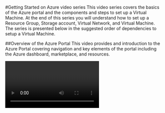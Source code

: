 #Getting Started on Azure video series
This video series covers the basics of the Azure portal and the components and steps to set up a Virtual Machine.  At the end of this series you will understand how to set up a Resource Group, Storage account, Virtual Network, and Virtual Machine.  The series is presented below in the suggested order of dependencies to setup a Virtual Machine.

##Overview of the Azure Portal
This video provides and introduction to the Azure Portal covering navigation and key elements of the portal including the Azure dashboard, marketplace, and resources.

<video>

###Additional related content:
-	**[Overview of the Azure Portal video] ()**
-	**[Azure Portal] ()** - The best way to get started is with the Azure portal, a web based interface for managing Azure.
-	**[Introducing Microsoft Azure - Azure Portal] ()** - a foundation for understanding the fundamentals of Azure, even if you don't know anything about cloud computing.







##Set up a Resource Group
Learn what to consider and how to create and manage a resource group.

<video>

###Additional related content:
-	**[Resource Group - script] ()**
-	**[ARM Overview] ()** - Get an overview of the Azure Resource Manager.
-	**[Manage resource groups] ()** – 

##Set up a Storage Account
Learn how to create and manage a storage account and to select the storage option that is right for you.

<video>

###Additional related content:
-	**[Storage Accounts - script] ()**
-	**[Introduction to Azure Storage] ()** – Learn about Storage accounts and how to set them including blobs, tables, queues, and files.
-	**[Create a storage account] ()** – Learn about Storage accounts, how to set them up and the two storage accounts: general purpose and blob.

##Set up a Virtual Network
Learn how to set up a virtual network including IP address blocks, DNS setting, security policies, and routing tables.

<video>

###Additional related content:
-	**[Virtual Networks - script] ()**
-	**[Virtual Network Overview] ()** 
-	**[Virtual network FAQ] ()**
-	**[Virtual network security] ()** (white paper)
-	**[IP addresses in Azure] ()**


##Set up a Virtual Machine
Learn how to set up and configure an Ubuntu virtual machine.


<video>

###Additional related content:
-	**[Virtual Machines - script] ()**
